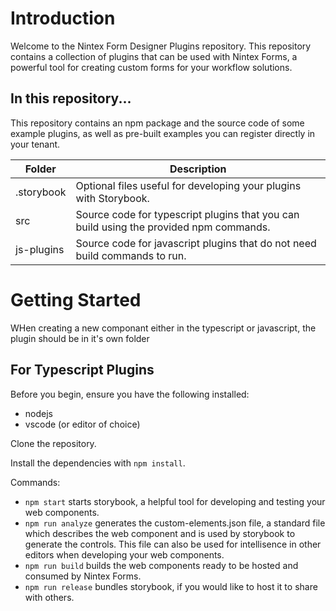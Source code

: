 # Introduction
Welcome to the Nintex Form Designer Plugins repository. This repository contains a collection of plugins that can be used with Nintex Forms, a powerful tool for creating custom forms for your workflow solutions.



## In this repository...

This repository contains an npm package and the source code of some example plugins, as well as pre-built examples you can register directly in your tenant.

|Folder|Description|
|------|-----------|
|.storybook| Optional files useful for developing your plugins with Storybook. |
|src| Source code for typescript plugins that you can build using the provided npm commands.|
|js-plugins| Source code for javascript plugins that do not need build commands to run.|

# Getting Started
WHen creating a new componant either in the typescript or javascript, the plugin should be in it's own folder


## For Typescript Plugins

Before you begin, ensure you have the following installed:
* nodejs
* vscode (or editor of choice)

Clone the repository.

Install the dependencies with `npm install`.

Commands:

* `npm start` starts storybook, a helpful tool for developing and testing your web components.
* `npm run analyze` generates the custom-elements.json file, a standard file which describes the web component and is used by storybook to generate the controls. This file can also be used for intellisence in other editors when developing your web components.
* `npm run build` builds the web components ready to be hosted and consumed by Nintex Forms.
* `npm run release` bundles storybook, if you would like to host it to share with others.
